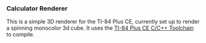 ### Calculator Renderer

This is a simple 3D renderer for the TI-84 Plus CE, currently set up to render a spinning monocolor 3d cube. It uses the <a href=https://ce-programming.github.io/toolchain/index.html>TI-84 Plus CE C/C++ Toolchain</a> to compile.